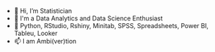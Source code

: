 - 👋 Hi, I’m Statistician
- 👀 I'm a Data Analytics and Data Science Enthusiast
- 🌱 Python, RStudio, Rshiny, Minitab, SPSS, Spreadsheets, Power BI, Tableu, Looker
- 📫 I am Ambi(ver)tion

<!---
Jeemayy/Jeemayy is a ✨ special ✨ repository because its `README.md` (this file) appears on your GitHub profile.
You can click the Preview link to take a look at your changes.
